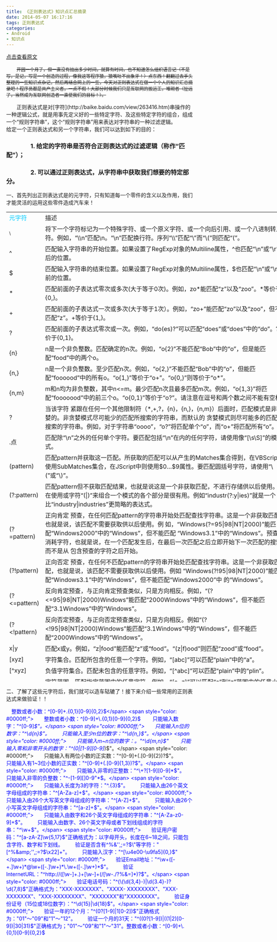 ```yaml
---
title: 《正则表达式》知识点汇总摘录
date: 2014-05-07 16:17:16
tags: 正则表达式
categories: 
- Android
- 知识点
---
```


[点击查看原文](https://www.cnblogs.com/bugzone/p/theday140507.html)

<!-- more -->

<div id="cnblogs_post_body" class="blogpost-body ">

　　<span style="text-decoration: line-through; font-size: 12px;">开园一个月了，但一直没有抽出多少时间，就算有时间，也不知道怎么组织语言记（不是写，是记，写是一个创造的过程，像我这等程序猿，猿嘴吐不出象牙！）点东西！翻翻过去手头整理的一些知识点杂记，然后再结合网上的一些，今天对正则表达式在做一个个人的知识汇总摘录吧！程序员都是共产主义者，一点不假！大部分时候我们只是互联网的搬运工，堆砌者（扯远了，当然成为互联网创造者一直使我们的目标！）。</span>

<div class="para">　　正则表达式是对[字符](http://baike.baidu.com/view/263416.htm)串操作的一种逻辑公式，就是用事先定义好的一些特定字符、及这些特定字符的组合，组成一个“规则字符串”，这个“规则字符串”用来表达对字符串的一种过滤逻辑。</div>
<div class="para">给定一个正则表达式和另一个字符串，我们可以达到如下的目的：</div>

### 　　　　1. 给定的字符串是否符合正则表达式的过滤逻辑（称作“匹配”）；

### 　　　　2. 可以通过正则表达式，从字符串中获取我们想要的特定部分。

一、首先列出正则表达式是的元字符，只有知道每一个零件的含义以及作用，我们才能灵活的运用这些零件造成汽车来！

<table class="table-view log-set-param" style="width: 773px; height: 1269px;">
<tbody>
<tr>
<td align="left" valign="center" width="75">
<div class="para"><span style="color: #00ccff;">元字符</span></div>
</td>
<td align="left" valign="center" width="658">
<div class="para">描述</div>
</td>
</tr>
<tr>
<td align="left" valign="center" width="75">
<div class="para"><span style="font-size: 12px;">\</span></div>
</td>
<td align="left" valign="center" width="658">
<div class="para">将下一个字符标记为一个特殊字符、或一个原义字符、或一个向后引用、或一个八进制转义符。例如，“\\n”匹配\n。“\n”匹配换行符。序列“\\”匹配“\”而“\(”则匹配“(”。</div>
</td>
</tr>
<tr>
<td align="left" valign="center" width="75">
<div class="para">^</div>
</td>
<td align="left" valign="center" width="658">
<div class="para">匹配输入字符串的开始位置。如果设置了RegExp对象的Multiline属性，^也匹配“\n”或“\r”之后的位置。</div>
</td>
</tr>
<tr>
<td align="left" valign="center" width="75">
<div class="para">$</div>
</td>
<td align="left" valign="center" width="658">
<div class="para">匹配输入字符串的结束位置。如果设置了RegExp对象的Multiline属性，$也匹配“\n”或“\r”之前的位置。</div>
</td>
</tr>
<tr>
<td align="left" valign="center" width="75">
<div class="para">*</div>
</td>
<td align="left" valign="center" width="658">
<div class="para">匹配前面的子表达式零次或多次(大于等于0次)。例如，zo*能匹配“z”以及“zoo”。*等价于{0,}。</div>
</td>
</tr>
<tr>
<td align="left" valign="center" width="75">
<div class="para">+</div>
</td>
<td align="left" valign="center" width="658">
<div class="para">匹配前面的子表达式一次或多次(大于等于1次）。例如，“zo+”能匹配“zo”以及“zoo”，但不能匹配“z”。+等价于{1,}。</div>
</td>
</tr>
<tr>
<td align="left" valign="center" width="75">
<div class="para">?</div>
</td>
<td align="left" valign="center" width="658">
<div class="para">匹配前面的子表达式零次或一次。例如，“do(es)?”可以匹配“does”或“does”中的“do”。?等价于{0,1}。</div>
</td>
</tr>
<tr>
<td align="left" valign="center" width="75">
<div class="para">{n}</div>
</td>
<td align="left" valign="center" width="658">
<div class="para">n是一个非负整数。匹配确定的n次。例如，“o{2}”不能匹配“Bob”中的“o”，但是能匹配“food”中的两个o。</div>
</td>
</tr>
<tr>
<td align="left" valign="center" width="75">
<div class="para">{n,}</div>
</td>
<td align="left" valign="center" width="658">
<div class="para">n是一个非负整数。至少匹配n次。例如，“o{2,}”不能匹配“Bob”中的“o”，但能匹配“foooood”中的所有o。“o{1,}”等价于“o+”。“o{0,}”则等价于“o*”。</div>
</td>
</tr>
<tr>
<td align="left" valign="center" width="75">
<div class="para">{n,m}</div>
</td>
<td align="left" valign="center" width="658">
<div class="para">m和n均为非负整数，其中n&lt;=m。最少匹配n次且最多匹配m次。例如，“o{1,3}”将匹配“fooooood”中的前三个o。“o{0,1}”等价于“o?”。请注意在逗号和两个数之间不能有空格。</div>
</td>
</tr>
<tr>
<td align="left" valign="center" width="75">
<div class="para">?</div>
</td>
<td align="left" valign="center" width="658">
<div class="para">当该字符 紧跟在任何一个其他限制符（*,+,?，{n}，{n,}，{n,m}）后面时，匹配模式是非贪婪的。非贪婪模式尽可能少的匹配所搜索的字符串，而默认的 贪婪模式则尽可能多的匹配所搜索的字符串。例如，对于字符串“oooo”，“o?”将匹配单个“o”，而“o+”将匹配所有“o”。</div>
</td>
</tr>
<tr>
<td align="left" valign="center" width="75">
<div class="para">.点</div>
</td>
<td align="left" valign="center" width="658">
<div class="para">匹配除“\n”之外的任何单个字符。要匹配包括“\n”在内的任何字符，请使用像“[\s\S]”的模式。</div>
</td>
</tr>
<tr>
<td align="left" valign="center" width="75">
<div class="para">(pattern)</div>
</td>
<td align="left" valign="center" width="658">
<div class="para">匹配pattern并获取这一匹配。所获取的匹配可以从产生的Matches集合得到，在VBScript中使用SubMatches集合，在JScript中则使用$0…$9属性。要匹配圆括号字符，请使用“\(”或“\)”。</div>
</td>
</tr>
<tr>
<td align="left" valign="center" width="75">
<div class="para">(?:pattern)</div>
</td>
<td align="left" valign="center" width="658">
<div class="para">匹配pattern但不获取匹配结果，也就是说这是一个非获取匹配，不进行存储供以后使用。这在使用或字符“(|)”来组合一个模式的各个部分是很有用。例如“industr(?:y|ies)”就是一个比“industry|industries”更简略的表达式。</div>
</td>
</tr>
<tr>
<td align="left" valign="center" width="75">
<div class="para">(?=pattern)</div>
</td>
<td align="left" valign="center" width="658">
<div class="para">正向肯定 预查，在任何匹配pattern的字符串开始处匹配查找字符串。这是一个非获取匹配，也就是说，该匹配不需要获取供以后使用。例 如，“Windows(?=95|98|NT|2000)”能匹配“Windows2000”中的“Windows”，但不能匹配 “Windows3.1”中的“Windows”。预查不消耗字符，也就是说，在一个匹配发生后，在最后一次匹配之后立即开始下一次匹配的搜索，而不是从 包含预查的字符之后开始。</div>
</td>
</tr>
<tr>
<td align="left" valign="center" width="75">
<div class="para">(?!pattern)</div>
</td>
<td align="left" valign="center" width="658">
<div class="para">正向否定 预查，在任何不匹配pattern的字符串开始处匹配查找字符串。这是一个非获取匹配，也就是说，该匹配不需要获取供以后使用。例如 “Windows(?!95|98|NT|2000)”能匹配“Windows3.1”中的“Windows”，但不能匹配“Windows2000”中 的“Windows”。</div>
</td>
</tr>
<tr>
<td align="left" valign="center" width="75">
<div class="para">(?&lt;=pattern)</div>
</td>
<td align="left" valign="center" width="658">
<div class="para">反向肯定预查，与正向肯定预查类似，只是方向相反。例如，“(?&lt;=95|98|NT|2000)Windows”能匹配“2000Windows”中的“Windows”，但不能匹配“3.1Windows”中的“Windows”。</div>
</td>
</tr>
<tr>
<td align="left" valign="center" width="75">
<div class="para">(?&lt;!pattern)</div>
</td>
<td align="left" valign="center" width="658">
<div class="para">反向否定预查，与正向否定预查类似，只是方向相反。例如“(?&lt;!95|98|NT|2000)Windows”能匹配“3.1Windows”中的“Windows”，但不能匹配“2000Windows”中的“Windows”。</div>
</td>
</tr>
<tr>
<td align="left" valign="center" width="75">
<div class="para">x|y</div>
</td>
<td align="left" valign="center" width="658">
<div class="para">匹配x或y。例如，“z|food”能匹配“z”或“food”。“(z|f)ood”则匹配“zood”或“food”。</div>
</td>
</tr>
<tr>
<td align="left" valign="center" width="75">
<div class="para">[xyz]</div>
</td>
<td align="left" valign="center" width="658">
<div class="para">字符集合。匹配所包含的任意一个字符。例如，“[abc]”可以匹配“plain”中的“a”。</div>
</td>
</tr>
<tr>
<td align="left" valign="center" width="75">
<div class="para">[^xyz]</div>
</td>
<td align="left" valign="center" width="658">
<div class="para">负值字符集合。匹配未包含的任意字符。例如，“[^abc]”可以匹配“plain”中的“plin”。</div>
</td>
</tr>
<tr>
<td align="left" valign="center" width="75">
<div class="para">[a-z]</div>
</td>
<td align="left" valign="center" width="658">
<div class="para">字符范围。匹配指定范围内的任意字符。例如，“[a-z]”可以匹配“a”到“z”范围内的任意小写字母字符。</div>
<div class="para">注意:只有连字符在字符组内部时,并且出两个字符之间时,才能表示字符的范围; 如果出字符组的开头,则只能表示连字符本身.</div>
</td>
</tr>
<tr>
<td align="left" valign="center" width="75">
<div class="para">[^a-z]</div>
</td>
<td align="left" valign="center" width="658">
<div class="para">负值字符范围。匹配任何不在指定范围内的任意字符。例如，“[^a-z]”可以匹配任何不在“a”到“z”范围内的任意字符。</div>
</td>
</tr>
<tr>
<td align="left" valign="center" width="75">
<div class="para">\b</div>
</td>
<td align="left" valign="center" width="658">
<div class="para">匹配一个单词边界，也就是指单词和空格间的位置。例如，“er\b”可以匹配“never”中的“er”，但不能匹配“verb”中的“er”。</div>
</td>
</tr>
<tr>
<td align="left" valign="center" width="75">
<div class="para">\B</div>
</td>
<td align="left" valign="center" width="658">
<div class="para">匹配非单词边界。“er\B”能匹配“verb”中的“er”，但不能匹配“never”中的“er”。</div>
</td>
</tr>
<tr>
<td align="left" valign="center" width="75">
<div class="para">\cx</div>
</td>
<td align="left" valign="center" width="658">
<div class="para">匹配由x指明的控制字符。例如，\cM匹配一个Control-M或回车符。x的值必须为A-Z或a-z之一。否则，将c视为一个原义的“c”字符。</div>
</td>
</tr>
<tr>
<td align="left" valign="center" width="75">
<div class="para">\d</div>
</td>
<td align="left" valign="center" width="658">
<div class="para">匹配一个数字字符。等价于[0-9]。</div>
</td>
</tr>
<tr>
<td align="left" valign="center">
<div class="para">\D</div>
</td>
<td align="left" valign="center">
<div class="para">匹配一个非数字字符。等价于[^0-9]。</div>
</td>
</tr>
<tr>
<td align="left" valign="center">
<div class="para">\f</div>
</td>
<td align="left" valign="center">
<div class="para">匹配一个换页符。等价于\x0c和\cL。</div>
</td>
</tr>
<tr>
<td align="left" valign="center">
<div class="para">\n</div>
</td>
<td align="left" valign="center">
<div class="para">匹配一个换行符。等价于\x0a和\cJ。</div>
</td>
</tr>
<tr>
<td align="left" valign="center">
<div class="para">\r</div>
</td>
<td align="left" valign="center">
<div class="para">匹配一个回车符。等价于\x0d和\cM。</div>
</td>
</tr>
<tr>
<td align="left" valign="center">
<div class="para">\s</div>
</td>
<td align="left" valign="center">
<div class="para">匹配任何空白字符，包括空格、制表符、换页符等等。等价于[ \f\n\r\t\v]。</div>
</td>
</tr>
<tr>
<td align="left" valign="center">
<div class="para">\S</div>
</td>
<td align="left" valign="center">
<div class="para">匹配任何非空白字符。等价于[^ \f\n\r\t\v]。</div>
</td>
</tr>
<tr>
<td align="left" valign="center">
<div class="para">\t</div>
</td>
<td align="left" valign="center">
<div class="para">匹配一个制表符。等价于\x09和\cI。</div>
</td>
</tr>
<tr>
<td align="left" valign="center">
<div class="para">\v</div>
</td>
<td align="left" valign="center">
<div class="para">匹配一个垂直制表符。等价于\x0b和\cK。</div>
</td>
</tr>
<tr>
<td align="left" valign="center">
<div class="para">\w</div>
</td>
<td align="left" valign="center">
<div class="para">匹配包括下划线的任何单词字符。等价于“[A-Za-z0-9_]”。</div>
</td>
</tr>
<tr>
<td align="left" valign="center">
<div class="para">\W</div>
</td>
<td align="left" valign="center">
<div class="para">匹配任何非单词字符。等价于“[^A-Za-z0-9_]”。</div>
</td>
</tr>
<tr>
<td align="left" valign="center">
<div class="para">\xn</div>
</td>
<td align="left" valign="center">
<div class="para">匹配n，其中n为十六进制转义值。十六进制转义值必须为确定的两个数字长。例如，“\x41”匹配“A”。“\x041”则等价于“\x04&amp;1”。正则表达式中可以使用ASCII编码。</div>
</td>
</tr>
<tr>
<td align="left" valign="center">
<div class="para">\num</div>
</td>
<td align="left" valign="center">
<div class="para">匹配num，其中num是一个正整数。对所获取的匹配的引用。例如，“(.)\1”匹配两个连续的相同字符。</div>
</td>
</tr>
<tr>
<td align="left" valign="center">
<div class="para">\n</div>
</td>
<td align="left" valign="center">
<div class="para">标识一个八进制转义值或一个向后引用。如果\n之前至少n个获取的子表达式，则n为向后引用。否则，如果n为八进制数字（0-7），则n为一个八进制转义值。</div>
</td>
</tr>
<tr>
<td align="left" valign="center">
<div class="para">\nm</div>
</td>
<td align="left" valign="center">
<div class="para">标识一个八进制转义值或一个向后引用。如果\nm之前至少有nm个获得子表达式，则nm为向后引用。如果\nm之前至少有n个获取，则n为一个后跟文字m的向后引用。如果前面的条件都不满足，若n和m均为八进制数字（0-7），则\nm将匹配八进制转义值nm。</div>
</td>
</tr>
<tr>
<td align="left" valign="center">
<div class="para">\nml</div>
</td>
<td align="left" valign="center">
<div class="para">如果n为八进制数字（0-7），且m和l均为八进制数字（0-7），则匹配八进制转义值nml。</div>
</td>
</tr>
<tr>
<td align="left" valign="center">
<div class="para">\un</div>
</td>
<td align="left" valign="center">
<div class="para">匹配n，其中n是一个用四个十六进制数字表示的Unicode字符。例如，\u00A9匹配版权符号（&amp;copy;）。</div>
</td>
</tr>
<tr>
<td align="left" valign="center">\&lt; \&gt;</td>
<td align="left" valign="center">匹配词（word）的开始（\&lt;）和结束（\&gt;）。例如正则表达式\&lt;the\&gt;能够匹配字符串"for the wise"中的"the"，但是不能匹配字符串"otherwise"中的"the"。注意：这个元字符不是所有的软件都支持的。</td>
</tr>
<tr>
<td align="left" valign="center">\( \)</td>
<td align="left" valign="center">将 \( 和 \) 之间的表达式定义为“组”（group），并且将匹配这个表达式的字符保存到一个临时区域（一个正则表达式中最多可以保存9个），它们可以用 \1 到\9 的符号来引用。</td>
</tr>
<tr>
<td align="left" valign="center">|</td>
<td align="left" valign="center">将两个匹配条件进行逻辑“或”（Or）运算。例如正则表达式(him|her) 匹配"it belongs to him"和"it belongs to her"，但是不能匹配"it belongs to them."。注意：这个元字符不是所有的软件都支持的。</td>
</tr>
<tr>
<td align="left" valign="center">+</td>
<td align="left" valign="center">匹配1或多个正好在它之前的那个字符。例如正则表达式9+匹配9、99、999等。注意：这个元字符不是所有的软件都支持的。</td>
</tr>
<tr>
<td align="left" valign="center">?</td>
<td align="left" valign="center">匹配0或1个正好在它之前的那个字符。注意：这个元字符不是所有的软件都支持的。</td>
</tr>
<tr>
<td align="left" valign="center">{i} {i,j}</td>
<td align="left" valign="center">匹配指定数目的字符，这些字符是在它之前的表达式定义的。例如正则表达式A[0-9]{3} 能够匹配字符"A"后面跟着正好3个数字字符的串，例如A123、A348等，但是不匹配A1234。而正则表达式[0-9]{4,6} 匹配连续的任意4个、5个或者6个数字</td>
</tr>
</tbody>
</table>

二、了解了这些元字符后，我们就可以造车轱辘了！接下来介绍一些常用的正则表达式来做验证！！

<span style="color: #0000ff;">　整数或者小数：^[0-9]+\.{0,1}[0-9]{0,2}$</span>
<span style="color: #0000ff;">　　整数或者小数：^[0-9]+\.{0,1}[0-9]{0,2}$</span>
<span style="color: #0000ff;">　　只能输入数字："^[0-9]*$"。</span>
<span style="color: #0000ff;">　　只能输入n位的数字："^\d{n}$"。</span>
<span style="color: #0000ff;">　　只能输入至少n位的数字："^\d{n,}$"。</span>
<span style="color: #0000ff;">　　只能输入m~n位的数字：。"^\d{m,n}$"</span>
<span style="color: #0000ff;">　　只能输入零和非零开头的数字："^(0|[1-9][0-9]*)$"。</span>
<span style="color: #0000ff;">　　只能输入有两位小数的正实数："^[0-9]+(.[0-9]{2})?$"。</span>
<span style="color: #0000ff;">　　只能输入有1~3位小数的正实数："^[0-9]+(.[0-9]{1,3})?$"。</span>
<span style="color: #0000ff;">　　只能输入非零的正整数："^\+?[1-9][0-9]*$"。</span>
<span style="color: #0000ff;">　　只能输入非零的负整数："^\-[1-9][]0-9"*$。</span>
<span style="color: #0000ff;">　　只能输入长度为3的字符："^.{3}$"。</span>
<span style="color: #0000ff;">　　只能输入由26个英文字母组成的字符串："^[A-Za-z]+$"。</span>
<span style="color: #0000ff;">　　只能输入由26个大写英文字母组成的字符串："^[A-Z]+$"。</span>
<span style="color: #0000ff;">　　只能输入由26个小写英文字母组成的字符串："^[a-z]+$"。</span>
<span style="color: #0000ff;">　　只能输入由数字和26个英文字母组成的字符串："^[A-Za-z0-9]+$"。</span>
<span style="color: #0000ff;">　　只能输入由数字、26个英文字母或者下划线组成的字符串："^\w+$"。</span>
<span style="color: #0000ff;">　　验证用户密码："^[a-zA-Z]\w{5,17}$"正确格式为：以字母开头，长度在6~18之间，只能包含字符、数字和下划线。</span>
<span style="color: #0000ff;">　　验证是否含有^%&amp;'',;=?$\"等字符："[^%&amp;'',;=?$\x22]+"。</span>
<span style="color: #0000ff;">　　只能输入汉字："^[\u4e00-\u9fa5]{0,}$"</span>
<span style="color: #0000ff;">　　验证Email地址："^\w+([-+.]\w+)*@\w+([-.]\w+)*\.\w+([-.]\w+)*$"。</span>
<span style="color: #0000ff;">　　验证InternetURL："^http://([\w-]+\.)+[\w-]+(/[\w-./?%&amp;=]*)?$"。</span>
<span style="color: #0000ff;">　　验证电话号码："^(\(\d{3,4}-)|\d{3.4}-)?\d{7,8}$"正确格式为："XXX-XXXXXXX"、"XXXX- XXXXXXXX"、"XXX-XXXXXXX"、"XXX-XXXXXXXX"、"XXXXXXX"和"XXXXXXXX"。</span>
<span style="color: #0000ff;">　　验证身份证号（15位或18位数字）："^\d{15}|\d{18}$"。</span>
<span style="color: #0000ff;">　　验证一年的12个月："^(0?[1-9]|1[0-2])$"正确格式为："01"～"09"和"1"～"12"。</span>
<span style="color: #0000ff;">　　验证一个月的31天："^((0?[1-9])|((1|2)[0-9])|30|31)$"正确格式为；"01"～"09"和"1"～"31"。整数或者小数：^[0-9]+\.{0,1}[0-9]{0,2}$</span>

</div>